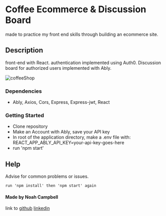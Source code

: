 # Coffee Ecommerce & Discussion Board

made to practice my front end skills through building an ecommerce site.


## Description

front-end with React.
authentication implemented using Auth0.
Discussion board for authorized users implemented with Ably.

![coffeeShop](https://user-images.githubusercontent.com/18235372/155862384-7609edf3-eab6-4abb-9540-9c655c368aac.gif)

### Dependencies

* Ably, Axios, Cors, Express, Express-jwt, React
    

### Getting Started

* Clone repository
* Make an Account with Ably, save your API key
* In root of the application directory, make a .env file with: REACT_APP_ABLY_API_KEY=your-api-key-goes-here
* run 'npm start'

## Help

Advise for common problems or issues.
```
run 'npm install' then 'npm start' again
```

#### Made by Noah Campbell
link to
<a href="https://github.com/noah-campbell" target="blank">github</a>
<a href="https://www.linkedin.com/in/noah-l-campbell/" target="blank">linkedin</a>

